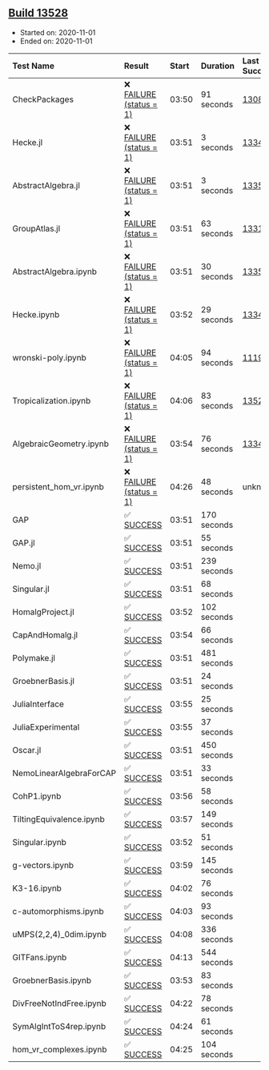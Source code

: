 ## [Build 13528](https://oscarci.mathematik.uni-kl.de/job/oscar/13528/)

* Started on: 2020-11-01
* Ended on: 2020-11-01

| Test Name    | Result | Start | Duration | Last Success | First Failure |
|:-------------|:-------|:------|:---------|:-------------|:--------------|
| CheckPackages | ❌ [FAILURE (status = 1)](https://oscarci.mathematik.uni-kl.de/job/oscar/13528/artifact/logs/build-13528/CheckPackages.log) | 03:50 | 91 seconds | [13085](https://oscarci.mathematik.uni-kl.de/job/oscar/13085/) | [13086](https://oscarci.mathematik.uni-kl.de/job/oscar/13086/) |
| Hecke.jl | ❌ [FAILURE (status = 1)](https://oscarci.mathematik.uni-kl.de/job/oscar/13528/artifact/logs/build-13528/Hecke.jl.log) | 03:51 | 3 seconds | [13341](https://oscarci.mathematik.uni-kl.de/job/oscar/13341/) | [13342](https://oscarci.mathematik.uni-kl.de/job/oscar/13342/) |
| AbstractAlgebra.jl | ❌ [FAILURE (status = 1)](https://oscarci.mathematik.uni-kl.de/job/oscar/13528/artifact/logs/build-13528/AbstractAlgebra.jl.log) | 03:51 | 3 seconds | [13355](https://oscarci.mathematik.uni-kl.de/job/oscar/13355/) | [13356](https://oscarci.mathematik.uni-kl.de/job/oscar/13356/) |
| GroupAtlas.jl | ❌ [FAILURE (status = 1)](https://oscarci.mathematik.uni-kl.de/job/oscar/13528/artifact/logs/build-13528/GroupAtlas.jl.log) | 03:51 | 63 seconds | [13311](https://oscarci.mathematik.uni-kl.de/job/oscar/13311/) | [13312](https://oscarci.mathematik.uni-kl.de/job/oscar/13312/) |
| AbstractAlgebra.ipynb | ❌ [FAILURE (status = 1)](https://oscarci.mathematik.uni-kl.de/job/oscar/13528/artifact/logs/build-13528/AbstractAlgebra.ipynb.log) | 03:51 | 30 seconds | [13355](https://oscarci.mathematik.uni-kl.de/job/oscar/13355/) | [13356](https://oscarci.mathematik.uni-kl.de/job/oscar/13356/) |
| Hecke.ipynb | ❌ [FAILURE (status = 1)](https://oscarci.mathematik.uni-kl.de/job/oscar/13528/artifact/logs/build-13528/Hecke.ipynb.log) | 03:52 | 29 seconds | [13341](https://oscarci.mathematik.uni-kl.de/job/oscar/13341/) | [13342](https://oscarci.mathematik.uni-kl.de/job/oscar/13342/) |
| wronski-poly.ipynb | ❌ [FAILURE (status = 1)](https://oscarci.mathematik.uni-kl.de/job/oscar/13528/artifact/logs/build-13528/wronski-poly.ipynb.log) | 04:05 | 94 seconds | [11192](https://oscarci.mathematik.uni-kl.de/job/oscar/11192/) | [11193](https://oscarci.mathematik.uni-kl.de/job/oscar/11193/) |
| Tropicalization.ipynb | ❌ [FAILURE (status = 1)](https://oscarci.mathematik.uni-kl.de/job/oscar/13528/artifact/logs/build-13528/Tropicalization.ipynb.log) | 04:06 | 83 seconds | [13527](https://oscarci.mathematik.uni-kl.de/job/oscar/13527/) | [13528](https://oscarci.mathematik.uni-kl.de/job/oscar/13528/) |
| AlgebraicGeometry.ipynb | ❌ [FAILURE (status = 1)](https://oscarci.mathematik.uni-kl.de/job/oscar/13528/artifact/logs/build-13528/AlgebraicGeometry.ipynb.log) | 03:54 | 76 seconds | [13341](https://oscarci.mathematik.uni-kl.de/job/oscar/13341/) | [13342](https://oscarci.mathematik.uni-kl.de/job/oscar/13342/) |
| persistent_hom_vr.ipynb | ❌ [FAILURE (status = 1)](https://oscarci.mathematik.uni-kl.de/job/oscar/13528/artifact/logs/build-13528/persistent_hom_vr.ipynb.log) | 04:26 | 48 seconds | unknown | unknown |
| GAP | ✅ [SUCCESS](https://oscarci.mathematik.uni-kl.de/job/oscar/13528/artifact/logs/build-13528/GAP.log) | 03:51 | 170 seconds |  |  |
| GAP.jl | ✅ [SUCCESS](https://oscarci.mathematik.uni-kl.de/job/oscar/13528/artifact/logs/build-13528/GAP.jl.log) | 03:51 | 55 seconds |  |  |
| Nemo.jl | ✅ [SUCCESS](https://oscarci.mathematik.uni-kl.de/job/oscar/13528/artifact/logs/build-13528/Nemo.jl.log) | 03:51 | 239 seconds |  |  |
| Singular.jl | ✅ [SUCCESS](https://oscarci.mathematik.uni-kl.de/job/oscar/13528/artifact/logs/build-13528/Singular.jl.log) | 03:51 | 68 seconds |  |  |
| HomalgProject.jl | ✅ [SUCCESS](https://oscarci.mathematik.uni-kl.de/job/oscar/13528/artifact/logs/build-13528/HomalgProject.jl.log) | 03:52 | 102 seconds |  |  |
| CapAndHomalg.jl | ✅ [SUCCESS](https://oscarci.mathematik.uni-kl.de/job/oscar/13528/artifact/logs/build-13528/CapAndHomalg.jl.log) | 03:54 | 66 seconds |  |  |
| Polymake.jl | ✅ [SUCCESS](https://oscarci.mathematik.uni-kl.de/job/oscar/13528/artifact/logs/build-13528/Polymake.jl.log) | 03:51 | 481 seconds |  |  |
| GroebnerBasis.jl | ✅ [SUCCESS](https://oscarci.mathematik.uni-kl.de/job/oscar/13528/artifact/logs/build-13528/GroebnerBasis.jl.log) | 03:51 | 24 seconds |  |  |
| JuliaInterface | ✅ [SUCCESS](https://oscarci.mathematik.uni-kl.de/job/oscar/13528/artifact/logs/build-13528/JuliaInterface.log) | 03:55 | 25 seconds |  |  |
| JuliaExperimental | ✅ [SUCCESS](https://oscarci.mathematik.uni-kl.de/job/oscar/13528/artifact/logs/build-13528/JuliaExperimental.log) | 03:55 | 37 seconds |  |  |
| Oscar.jl | ✅ [SUCCESS](https://oscarci.mathematik.uni-kl.de/job/oscar/13528/artifact/logs/build-13528/Oscar.jl.log) | 03:51 | 450 seconds |  |  |
| NemoLinearAlgebraForCAP | ✅ [SUCCESS](https://oscarci.mathematik.uni-kl.de/job/oscar/13528/artifact/logs/build-13528/NemoLinearAlgebraForCAP.log) | 03:51 | 33 seconds |  |  |
| CohP1.ipynb | ✅ [SUCCESS](https://oscarci.mathematik.uni-kl.de/job/oscar/13528/artifact/logs/build-13528/CohP1.ipynb.log) | 03:56 | 58 seconds |  |  |
| TiltingEquivalence.ipynb | ✅ [SUCCESS](https://oscarci.mathematik.uni-kl.de/job/oscar/13528/artifact/logs/build-13528/TiltingEquivalence.ipynb.log) | 03:57 | 149 seconds |  |  |
| Singular.ipynb | ✅ [SUCCESS](https://oscarci.mathematik.uni-kl.de/job/oscar/13528/artifact/logs/build-13528/Singular.ipynb.log) | 03:52 | 51 seconds |  |  |
| g-vectors.ipynb | ✅ [SUCCESS](https://oscarci.mathematik.uni-kl.de/job/oscar/13528/artifact/logs/build-13528/g-vectors.ipynb.log) | 03:59 | 145 seconds |  |  |
| K3-16.ipynb | ✅ [SUCCESS](https://oscarci.mathematik.uni-kl.de/job/oscar/13528/artifact/logs/build-13528/K3-16.ipynb.log) | 04:02 | 76 seconds |  |  |
| c-automorphisms.ipynb | ✅ [SUCCESS](https://oscarci.mathematik.uni-kl.de/job/oscar/13528/artifact/logs/build-13528/c-automorphisms.ipynb.log) | 04:03 | 93 seconds |  |  |
| uMPS(2,2,4)_0dim.ipynb | ✅ [SUCCESS](https://oscarci.mathematik.uni-kl.de/job/oscar/13528/artifact/logs/build-13528/uMPS-2-2-4-_0dim.ipynb.log) | 04:08 | 336 seconds |  |  |
| GITFans.ipynb | ✅ [SUCCESS](https://oscarci.mathematik.uni-kl.de/job/oscar/13528/artifact/logs/build-13528/GITFans.ipynb.log) | 04:13 | 544 seconds |  |  |
| GroebnerBasis.ipynb | ✅ [SUCCESS](https://oscarci.mathematik.uni-kl.de/job/oscar/13528/artifact/logs/build-13528/GroebnerBasis.ipynb.log) | 03:53 | 83 seconds |  |  |
| DivFreeNotIndFree.ipynb | ✅ [SUCCESS](https://oscarci.mathematik.uni-kl.de/job/oscar/13528/artifact/logs/build-13528/DivFreeNotIndFree.ipynb.log) | 04:22 | 78 seconds |  |  |
| SymAlgIntToS4rep.ipynb | ✅ [SUCCESS](https://oscarci.mathematik.uni-kl.de/job/oscar/13528/artifact/logs/build-13528/SymAlgIntToS4rep.ipynb.log) | 04:24 | 61 seconds |  |  |
| hom_vr_complexes.ipynb | ✅ [SUCCESS](https://oscarci.mathematik.uni-kl.de/job/oscar/13528/artifact/logs/build-13528/hom_vr_complexes.ipynb.log) | 04:25 | 104 seconds |  |  |
